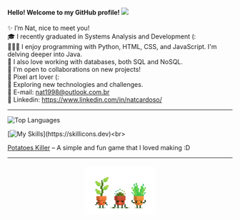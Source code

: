 <h4>
    Hello! Welcome to my GitHub profile!
  <img src="https://media3.giphy.com/media/v1.Y2lkPTc5MGI3NjExYmRnbmVvbzlkZmlwczlxb3U4Z2dzbmx4YXZ3MmRyY3RsbHoyZmhnNSZlcD12MV9pbnRlcm5hbF9naWZfYnlfaWQmY3Q9cw/utfeiHQ7CcpyRtXla6/giphy.gif" width="30"/>
</h4> 

✨ I’m Nat, nice to meet you!<br>
🎓 I recently graduated in Systems Analysis and Development (:<br>
👩🏻‍💻 I enjoy programming with Python, HTML, CSS, and JavaScript. I'm delving deeper into Java.<br>
💾 I also love working with databases, both SQL and NoSQL.<br>
👥 I'm open to collaborations on new projects!<br>
👾 Pixel art lover (:<br>
📝 Exploring new technologies and challenges.<br>
📩 E-mail: nat1998@outlook.com.br<br>
🔗 Linkedin: https://www.linkedin.com/in/natcardoso/<br>
___

![Top Languages](https://github-readme-stats.vercel.app/api/top-langs/?username=natcardoso&layout=compact&theme=radical)<br>

[![My Skills](https://skillicons.dev/icons?i=html,css,js,python,pycharm,vscode,eclipse,figma,)](https://skillicons.dev)<br>

[Potatoes Killer](https://github.com/nataliacrdso/PotatoesKiller) – A simple and fun game that I loved making :D<br>
___

<h4 align="center">
    <img src="image/18f76ecb111c75b4c4a40106a2985745.gif" width="160"/> 
</h4>

